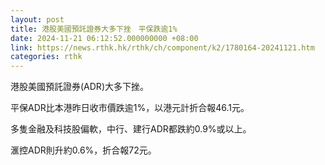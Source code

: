 ```yaml
---
layout: post
title: 港股美國預託證券大多下挫　平保跌逾1%
date: 2024-11-21 06:12:52.000000000 +08:00
link: https://news.rthk.hk/rthk/ch/component/k2/1780164-20241121.htm
categories: rthk
---
```


港股美國預託證券(ADR)大多下挫。

平保ADR比本港昨日收市價跌逾1%，以港元計折合報46.1元。

多隻金融及科技股偏軟，中行、建行ADR都跌約0.9%或以上。

滙控ADR則升約0.6%，折合報72元。
